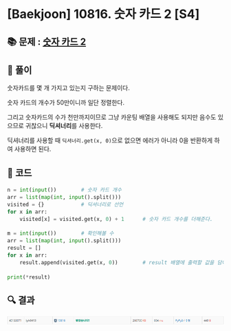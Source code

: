 # [Baekjoon] 10816. 숫자 카드 2 [S4]

## 📚 문제 : [숫자 카드 2](https://www.acmicpc.net/problem/10816)

## 📖 풀이

숫자카드를 몇 개 가지고 있는지 구하는 문제이다.

숫자 카드의 개수가 50만이니까 일단 정렬한다.

그리고 숫자카드의 수가 천만까지이므로 그냥 카운팅 배열을 사용해도 되지만 음수도 있으므로 귀찮으니 **딕셔너리**를 사용한다.

딕셔너리를 사용할 때 `딕셔너리.get(x, 0)`으로 없으면 에러가 아니라 0을 반환하게 하여 사용하면 된다.

## 📒 코드

```python
n = int(input())        # 숫자 카드 개수
arr = list(map(int, input().split()))
visited = {}            # 딕셔너리로 선언
for x in arr:
    visited[x] = visited.get(x, 0) + 1      # 숫자 카드 개수를 더해준다.

m = int(input())        # 확인해볼 수
arr = list(map(int, input().split()))
result = []
for x in arr:
    result.append(visited.get(x, 0))        # result 배열에 출력할 값을 담아준다.

print(*result)
```

## 🔍 결과

![image-20220628134840673](README.assets/image-20220628134840673.png)